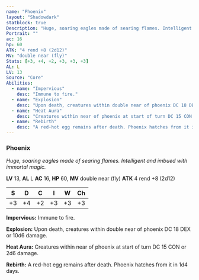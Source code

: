 ```yaml
---
name: "Phoenix"
layout: "Shadowdark"
statblock: true
Description: "Huge, soaring eagles made of searing flames. Intelligent and imbued with immortal magic."
Portrait: ""
ac: 16
hp: 60
ATK: "4 rend +8 (2d12)"
MV: "double near (fly)"
Stats: [+3, +4, +2, +3, +3, +3]
AL: L
LV: 13
Source: "Core"
Abilities:
  - name: "Impervious"
    desc: "Immune to fire."
  - name: "Explosion"
    desc: "Upon death, creatures within double near of phoenix DC 18 DEX or 10d6 damage."
  - name: "Heat Aura"
    desc: "Creatures within near of phoenix at start of turn DC 15 CON or 2d6 damage."
  - name: "Rebirth"
    desc: "A red-hot egg remains after death. Phoenix hatches from it in 1d4 days."
---
```


### Phoenix

_Huge, soaring eagles made of searing flames. Intelligent and imbued with immortal magic._

**LV** 13, **AL** L
**AC** 16, **HP** 60, **MV** double near (fly)
**ATK** 4 rend +8 (2d12)

|  S  |  D  |  C  |  I  |  W  |  Ch  |
|:---:|:---:|:---:|:---:|:---:|:----:|
| +3 | +4 | +2 | +3 | +3 | +3 |

**Impervious:** Immune to fire.

**Explosion:** Upon death, creatures within double near of phoenix DC 18 DEX or 10d6 damage.

**Heat Aura:** Creatures within near of phoenix at start of turn DC 15 CON or 2d6 damage.

**Rebirth:** A red-hot egg remains after death. Phoenix hatches from it in 1d4 days.

